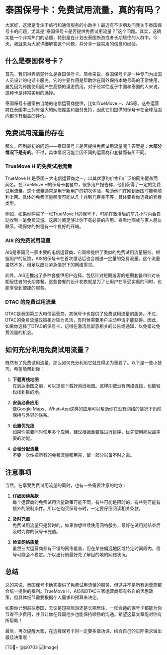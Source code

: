 # 泰国保号卡：免费试用流量，真的有吗？

大家好，这里是专注于旅行和通信服务的小助手！最近有不少朋友问我关于泰国保号卡的问题，尤其是“泰国保号卡是否提供免费试用流量？”这个问题。其实，这确实是一个非常热门的话题，特别是在计划去泰国旅游或者长期居住的人群中。今天，我就来为大家详细解答这个问题，并分享一些实用的信息和经验。

## 什么是泰国保号卡？

首先，我们得弄清楚什么是泰国保号卡。简单来说，泰国保号卡是一种专门为出国人员设计的电话卡服务。它的主要作用是帮助你在国外保持本地号码的正常使用，避免因为跨国使用而产生高额的漫游费用。对于经常往返于中国和泰国的人来说，这种卡是非常实用的选择。

泰国保号卡通常由当地的电信运营商提供，比如TrueMove H、AIS等。这些运营商在泰国本土拥有强大的网络覆盖和服务支持，因此它们提供的保号卡在全球范围内都享有很高的评价。

## 免费试用流量的存在

那么，回到最初的问题——泰国保号卡是否提供免费试用流量呢？答案是：**大部分情况下是有的**。不过，具体情况可能会因不同的运营商和套餐而有所不同。

### TrueMove H 的免费试用流量

TrueMove H 是泰国三大电信运营商之一，以其优惠的价格和广泛的网络覆盖而闻名。在TrueMove H的保号卡套餐中，很多用户报告称，他们获得了一定的免费试用流量。这个流量通常是用于新用户的初次体验，帮助他们在刚到泰国时能够顺利上网。具体的免费流量额度可能从几十兆到几百兆不等，具体要看你选择的套餐类型。

例如，如果你购买了一张TrueMove H的保号卡，可能在激活后的前几小时内会自动收到一笔免费流量。这段时间足够让你下载必要的应用、查看地图或与家人朋友联系，确保你的旅程有一个良好的开端。

### AIS 的免费试用流量

AIS是泰国另一家主要的电信运营商，它同样提供了类似的免费试用流量服务。根据用户的反馈，AIS的保号卡在首次激活后也会赠送一定量的免费流量。这个流量虽然不多，但足以应对紧急情况下的网络需求。

此外，AIS还推出了多种套餐供用户选择，包括针对短期游客的短期套餐和针对长期居住者的长期套餐。这些套餐的设计初衷就是为了让用户在享受实惠的同时，也能享受到便捷的服务。

### DTAC 的免费试用流量

DTAC是泰国第三大电信运营商，其保号卡也提供了免费试用流量的服务。不过，DTAC的免费流量政策相对较为灵活，有时候需要用户主动申请才能获得。因此，如果你选择了DTAC的保号卡，记得在激活后留意相关的公告或通知，以免错过免费流量的机会。

## 如何充分利用免费试用流量？

既然有了免费试用流量，那么如何充分利用它就显得尤为重要了。以下是一些小技巧，希望能帮到你：

1. **下载离线地图**  
   在到达泰国之前，可以提前下载好离线地图。这样即使没有网络连接，也能轻松找到目的地。

2. **安装必备应用**  
   像Google Maps、WhatsApp这样的应用可以帮助你在没有网络的情况下仍然保持与外界的联系。

3. **设置优先级**  
   如果你需要同时使用多个应用，建议根据重要性进行排序，优先使用那些最需要的功能。

4. **合理分配流量**  
   不要一次性把所有的免费流量都用完，留一部分以备不时之需。

## 注意事项

当然，在享受免费试用流量的同时，也有一些需要注意的地方：

1. **仔细阅读条款**  
   每个运营商的免费试用流量政策可能不同，有些可能是限时的，有些则可能有额外的限制条件。所以在购买保号卡时，一定要仔细阅读相关条款。

2. **及时充值**  
   免费试用流量只是暂时的，如果你想继续使用网络服务，最好在试用期结束后及时为你的保号卡充值。

3. **检查网络质量**  
   虽然三大运营商都有不错的网络覆盖，但在某些偏远地区或特定时间段内，信号可能会不稳定。所以出行前最好先了解目的地的网络状况。

## 总结

总的来说，泰国保号卡确实提供了免费试用流量的服务，但这并不是所有运营商都会统一提供的福利。TrueMove H、AIS和DTAC三家运营商都有各自的优惠政策，但具体细节需要根据个人需求和预算来决定。

如果你计划前往泰国，无论是短期旅游还是长期居住，一张合适的保号卡都能为你节省不少费用，并且让你在异国他乡也能保持顺畅的沟通。希望这篇文章能对你有所帮助！

最后，再次提醒大家，在选择保号卡时一定要多做功课，结合自己的实际需求做出最佳决策哦！

[TG💪+ @jx0703 ![Image](https://github.com/user-attachments/assets/dbca1d08-cadb-493c-b0ec-ad6f7a83f270)]